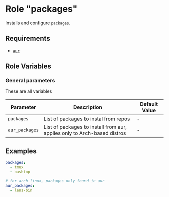 # Role "packages"

Installs and configure `packages`.

## Requirements

- [`aur`](https://github.com/kewlfft/ansible-aur)

## Role Variables

### General parameters

These are all variables

|Parameter|Description|Default Value|
|---------|-----------|-------------|
|`packages`|List of packages to instal from repos|-|
|`aur_packages`|List of packages to install from aur, applies only to Arch-based distros|-|


## Examples

```yaml
packages:
  - tmux
  - bashtop

# for arch linux, packages only found in aur
aur_packages:
  - lens-bin
```